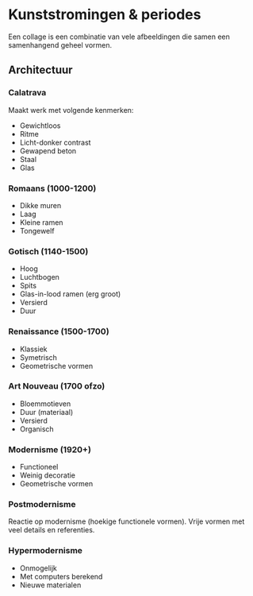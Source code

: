 # Kunststromingen & periodes

Een collage is een combinatie van vele afbeeldingen die samen een samenhangend geheel vormen.

## Architectuur

### Calatrava

Maakt werk met volgende kenmerken:

- Gewichtloos
- Ritme
- Licht-donker contrast
- Gewapend beton
- Staal
- Glas

### Romaans (1000-1200)

- Dikke muren
- Laag
- Kleine ramen
- Tongewelf

### Gotisch (1140-1500)

- Hoog
- Luchtbogen
- Spits
- Glas-in-lood ramen (erg groot)
- Versierd
- Duur

### Renaissance (1500-1700)

- Klassiek
- Symetrisch
- Geometrische vormen

### Art Nouveau (1700 ofzo)

- Bloemmotieven
- Duur (materiaal)
- Versierd
- Organisch

### Modernisme (1920+)

- Functioneel
- Weinig decoratie
- Geometrische vormen

### Postmodernisme

Reactie op modernisme (hoekige functionele vormen). Vrije vormen met veel details en referenties.

### Hypermodernisme

- Onmogelijk
- Met computers berekend
- Nieuwe materialen